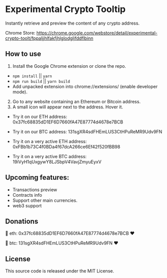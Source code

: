 # Experimental Crypto Tooltip

Instantly retrieve and preview the content of any crypto address.

Chrome Store: https://chrome.google.com/webstore/detail/experimental-crypto-toolt/fppaljjhlfakfjhlglodgljfddflbinn

How to use
----------

1. Install the Google Chrome extension or clone the repo.
  - `npm install` || `yarn`
  - `npm run build` || `yarn build`
  - Add unpacked extension into chrome://extensions/ (enable developer mode).
2. Go to any website containing an Ethereum or Bitcoin address.
3. A small icon will appear next to the address. Hover it.


- Try it on our ETH address: 0x37fc68835dD1EF6D7660fA47E87774d4678e7BCB

- Try it on our BTC address: 131sgXR4sdFHEmLUS3CtHPuReMR9Udv9FN

- Try it on a very active ETH address: 0xFBb1b73C4f0BDa4f67dcA266ce6Ef42f520fBB98

- Try it on a very active BTC address: 19iVyH1qUxgywY8LJSbpV4VavjZmyuEyxV


Upcoming features:
------------------

- Transactions preview
- Contracts info
- Support other main currencies.
- web3 support


Donations
---------
🎉 eth: 0x37fc68835dD1EF6D7660fA47E87774d4678e7BCB ❤️

🎉 btc: 131sgXR4sdFHEmLUS3CtHPuReMR9Udv9FN ❤️


License
-------

This source code is released under the MIT License.
